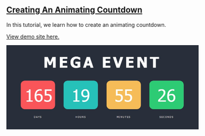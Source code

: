 ## [Creating An Animating Countdown](https://www.youtube.com/watch?v=9bOlAFoFy0A&index=2&list=PL4cUxeGkcC9gdqHxcUgGhl_cV6xET1_0N)

In this tutorial, we learn how to create an animating countdown.

[View demo site here.](https://webdevtuts.github.io/js_animating_countdown/)

![Preview](screenshot.jpg)
